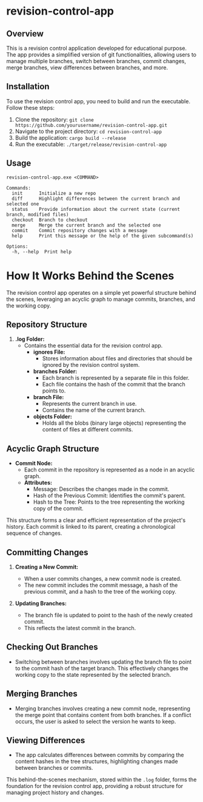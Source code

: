 # revision-control-app

## Overview

This is a revision control application developed for educational purpose. The app provides a simplified version of git functionalities, allowing users to manage multiple branches, switch between branches, commit changes, merge branches, view differences between branches, and more.

## Installation

To use the revision control app, you need to build and run the executable. Follow these steps:

1. Clone the repository: `git clone https://github.com/yourusername/revision-control-app.git`
2. Navigate to the project directory: `cd revision-control-app`
3. Build the application: `cargo build --release`
4. Run the executable: `./target/release/revision-control-app`

## Usage

```plaintext
revision-control-app.exe <COMMAND>

Commands:
  init      Initialize a new repo
  diff      Highlight differences between the current branch and selected one
  status    Provide information about the current state (current branch, modified files)
  checkout  Branch to checkout
  merge     Merge the current branch and the selected one
  commit    Commit repository changes with a message
  help      Print this message or the help of the given subcommand(s)

Options:
  -h, --help  Print help
```

# How It Works Behind the Scenes

The revision control app operates on a simple yet powerful structure behind the scenes, leveraging an acyclic graph to manage commits, branches, and the working copy.

## Repository Structure

1. **.log Folder:**
   - Contains the essential data for the revision control app.
     - **ignores File:**
       - Stores information about files and directories that should be ignored by the revision control system.
     - **branches Folder:**
       - Each branch is represented by a separate file in this folder.
       - Each file contains the hash of the commit that the branch points to.
     - **branch File:**
       - Represents the current branch in use.
       - Contains the name of the current branch.
     - **objects Folder:**
       - Holds all the blobs (binary large objects) representing the content of files at different commits.

## Acyclic Graph Structure

- **Commit Node:**
  - Each commit in the repository is represented as a node in an acyclic graph.
  - **Attributes:**
    - Message: Describes the changes made in the commit.
    - Hash of the Previous Commit: Identifies the commit's parent.
    - Hash to the Tree: Points to the tree representing the working copy of the commit.

This structure forms a clear and efficient representation of the project's history. Each commit is linked to its parent, creating a chronological sequence of changes.

## Committing Changes

1. **Creating a New Commit:**
   - When a user commits changes, a new commit node is created.
   - The new commit includes the commit message, a hash of the previous commit, and a hash to the tree of the working copy.

2. **Updating Branches:**
   - The branch file is updated to point to the hash of the newly created commit.
   - This reflects the latest commit in the branch.

## Checking Out Branches

- Switching between branches involves updating the branch file to point to the commit hash of the target branch. This effectively changes the working copy to the state represented by the selected branch.

## Merging Branches

- Merging branches involves creating a new commit node, representing the merge point that contains content from both branches. If a conflict occurs, the user is asked to select the version he wants to keep.

## Viewing Differences

- The app calculates differences between commits by comparing the content hashes in the tree structures, highlighting changes made between branches or commits.

This behind-the-scenes mechanism, stored within the `.log` folder, forms the foundation for the revision control app, providing a robust structure for managing project history and changes.

